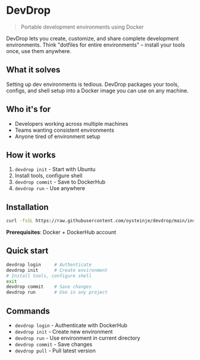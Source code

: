 # DevDrop

> Portable development environments using Docker

DevDrop lets you create, customize, and share complete development environments. Think "dotfiles for entire environments" – install your tools once, use them anywhere.

## What it solves

Setting up dev environments is tedious. DevDrop packages your tools, configs, and shell setup into a Docker image you can use on any machine.

## Who it's for

- Developers working across multiple machines
- Teams wanting consistent environments
- Anyone tired of environment setup

## How it works

1. `devdrop init` - Start with Ubuntu
2. Install tools, configure shell
3. `devdrop commit` - Save to DockerHub
4. `devdrop run` - Use anywhere

## Installation

```bash
curl -fsSL https://raw.githubusercontent.com/oysteinje/devdrop/main/install.sh | bash
```

**Prerequisites**: Docker + DockerHub account

## Quick start

```bash
devdrop login     # Authenticate
devdrop init      # Create environment
# Install tools, configure shell
exit
devdrop commit    # Save changes
devdrop run       # Use in any project
```

## Commands

- `devdrop login` - Authenticate with DockerHub
- `devdrop init` - Create new environment
- `devdrop run` - Use environment in current directory
- `devdrop commit` - Save changes
- `devdrop pull` - Pull latest version